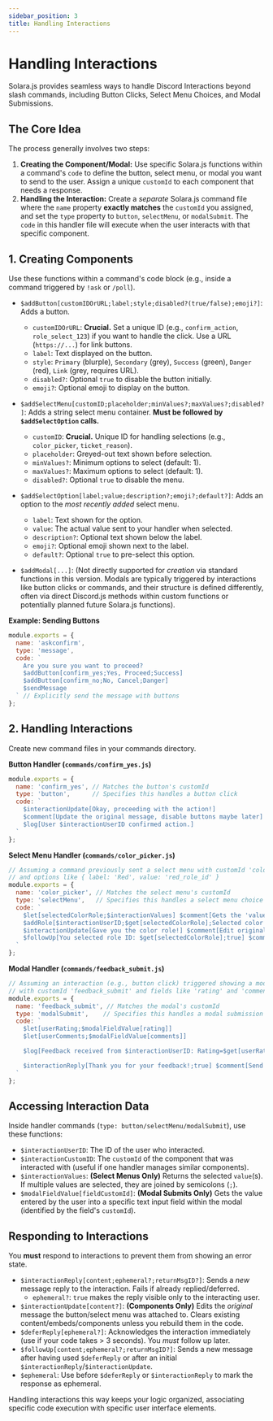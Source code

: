 ```yaml
---
sidebar_position: 3
title: Handling Interactions
---
```


# Handling Interactions

Solara.js provides seamless ways to handle Discord Interactions beyond slash commands, including Button Clicks, Select Menu Choices, and Modal Submissions.

## The Core Idea

The process generally involves two steps:

1.  **Creating the Component/Modal:** Use specific Solara.js functions within a command's `code` to define the button, select menu, or modal you want to send to the user. Assign a unique `customId` to each component that needs a response.
2.  **Handling the Interaction:** Create a *separate* Solara.js command file where the `name` property **exactly matches** the `customId` you assigned, and set the `type` property to `button`, `selectMenu`, or `modalSubmit`. The `code` in this handler file will execute when the user interacts with that specific component.

## 1. Creating Components

Use these functions within a command's code block (e.g., inside a command triggered by `!ask` or `/poll`).

*   `$addButton[customIDOrURL;label;style;disabled?(true/false);emoji?]`: Adds a button.
    *   `customIDOrURL`: **Crucial.** Set a unique ID (e.g., `confirm_action`, `role_select_123`) if you want to handle the click. Use a URL (`https://...`) for link buttons.
    *   `label`: Text displayed on the button.
    *   `style`: `Primary` (blurple), `Secondary` (grey), `Success` (green), `Danger` (red), `Link` (grey, requires URL).
    *   `disabled?`: Optional `true` to disable the button initially.
    *   `emoji?`: Optional emoji to display on the button.
*   `$addSelectMenu[customID;placeholder;minValues?;maxValues?;disabled?]`: Adds a string select menu container. **Must be followed by `$addSelectOption` calls.**
    *   `customID`: **Crucial.** Unique ID for handling selections (e.g., `color_picker`, `ticket_reason`).
    *   `placeholder`: Greyed-out text shown before selection.
    *   `minValues?`: Minimum options to select (default: 1).
    *   `maxValues?`: Maximum options to select (default: 1).
    *   `disabled?`: Optional `true` to disable the menu.
*   `$addSelectOption[label;value;description?;emoji?;default?]`: Adds an option to the *most recently added* select menu.
    *   `label`: Text shown for the option.
    *   `value`: The actual value sent to your handler when selected.
    *   `description?`: Optional text shown below the label.
    *   `emoji?`: Optional emoji shown next to the label.
    *   `default?`: Optional `true` to pre-select this option.

*   `$addModal[...]`: (Not directly supported for *creation* via standard functions in this version. Modals are typically triggered by interactions like button clicks or commands, and their structure is defined differently, often via direct Discord.js methods within custom functions or potentially planned future Solara.js functions).

**Example: Sending Buttons**

```javascript title="commands/ask_confirm.js"
module.exports = {
  name: 'askconfirm',
  type: 'message',
  code: `
    Are you sure you want to proceed?
    $addButton[confirm_yes;Yes, Proceed;Success]
    $addButton[confirm_no;No, Cancel;Danger]
    $sendMessage
  ` // Explicitly send the message with buttons
};
```

## 2. Handling Interactions

Create new command files in your commands directory.

**Button Handler (`commands/confirm_yes.js`)**

```javascript title="commands/confirm_yes.js"
module.exports = {
  name: 'confirm_yes', // Matches the button's customId
  type: 'button',      // Specifies this handles a button click
  code: `
    $interactionUpdate[Okay, proceeding with the action!]
    $comment[Update the original message, disable buttons maybe later]
    $log[User $interactionUserID confirmed action.]
  `
};
```

**Select Menu Handler (`commands/color_picker.js`)**

```javascript title="commands/color_picker.js"
// Assuming a command previously sent a select menu with customId 'color_picker'
// and options like { label: 'Red', value: 'red_role_id' }
module.exports = {
  name: 'color_picker', // Matches the select menu's customId
  type: 'selectMenu',   // Specifies this handles a select menu choice
  code: `
    $let[selectedColorRole;$interactionValues] $comment[Gets the 'value' of the chosen option]
    $addRole[$interactionUserID;$get[selectedColorRole];Selected color role]
    $interactionUpdate[Gave you the color role!] $comment[Edit original message]
    $followUp[You selected role ID: $get[selectedColorRole];true] $comment[Send an ephemeral follow-up]
  `
};
```

**Modal Handler (`commands/feedback_submit.js`)**

```javascript title="commands/feedback_submit.js"
// Assuming an interaction (e.g., button click) triggered showing a modal
// with customId 'feedback_submit' and fields like 'rating' and 'comments'
module.exports = {
  name: 'feedback_submit', // Matches the modal's customId
  type: 'modalSubmit',    // Specifies this handles a modal submission
  code: `
    $let[userRating;$modalFieldValue[rating]]
    $let[userComments;$modalFieldValue[comments]]

    $log[Feedback received from $interactionUserID: Rating=$get[userRating], Comments=$get[userComments]]

    $interactionReply[Thank you for your feedback!;true] $comment[Send an ephemeral confirmation]
  `
};
```

## Accessing Interaction Data

Inside handler commands (`type: button/selectMenu/modalSubmit`), use these functions:

*   `$interactionUserID`: The ID of the user who interacted.
*   `$interactionCustomID`: The `customId` of the component that was interacted with (useful if one handler manages similar components).
*   `$interactionValues`: **(Select Menus Only)** Returns the selected `value`(s). If multiple values are selected, they are joined by semicolons (`;`).
*   `$modalFieldValue[fieldCustomId]`: **(Modal Submits Only)** Gets the value entered by the user into a specific text input field within the modal (identified by the field's `customId`).

## Responding to Interactions

You **must** respond to interactions to prevent them from showing an error state.

*   `$interactionReply[content;ephemeral?;returnMsgID?]`: Sends a *new* message reply to the interaction. Fails if already replied/deferred.
    *   `ephemeral?`: `true` makes the reply visible only to the interacting user.
*   `$interactionUpdate[content?]`: **(Components Only)** Edits the *original* message the button/select menu was attached to. Clears existing content/embeds/components unless you rebuild them in the code.
*   `$deferReply[ephemeral?]`: Acknowledges the interaction immediately (use if your code takes > 3 seconds). You *must* follow up later.
*   `$followUp[content;ephemeral?;returnMsgID?]`: Sends a new message after having used `$deferReply` or after an initial `$interactionReply`/`$interactionUpdate`.
*   `$ephemeral`: Use before `$deferReply` or `$interactionReply` to mark the response as ephemeral.

Handling interactions this way keeps your logic organized, associating specific code execution with specific user interface elements.